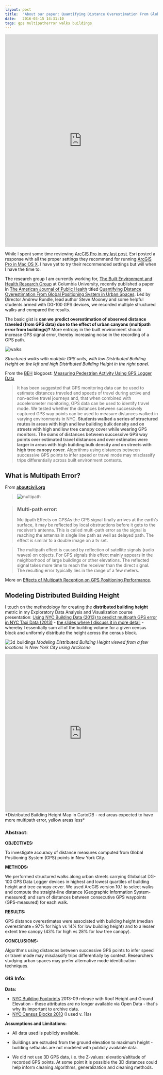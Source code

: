 ```yaml
---
layout: post
title:  "About our paper: Quantifying Distance Overestimation From Global Positioning System in Urban Spaces"
date:   2016-03-15 14:31:10
tags: gps multipatherror walks buildings
---
```


<iframe src="http://docs.google.com/gview?url=https://dl.dropboxusercontent.com/u/36281098/coms4721-practical-modeling-project-report-dms2203.pdf&embedded=true" style="width:100%; height:700px;" frameborder="0"></iframe>


While I spent some time reviewing [ArcGIS Pro in my last post](http://nygeog.github.io/2016/03/02/arcgis-pro-first-thoughts.html). Esri posted a response with all the proper settings they recommend for running [ArcGIS Pro in Mac OS X](https://blogs.esri.com/esri/arcgis/2016/03/08/arcgis-pro-in-mac-os-x/). I have yet to try their recommended settings but will when I have the time to. 

The research group I am currently working for, [The Built Environment and Health Research Group](http://beh.columbia.edu/) at Columbia University, recently published a paper in [The American Journal of Public Health](http://ajph.aphapublications.org/) titled [Quantifying Distance Overestimation From Global Positioning System in Urban Spaces](http://www.ncbi.nlm.nih.gov/pubmed/26890178). Led by Director Andrew Rundle, lead author Steve Mooney and some helpful students armed with DG-100 GPS devices, we recorded multiple structured walks and compared the results. 

The basic gist is **can we predict overestimation of observed distance traveled (from GPS data) due to the effect of urban canyons (multipath error from buildings)?** More entropy in the built environment should increase GPS signal error, thereby increasing noise in the recording of a GPS path. 

![walks](https://raw.githubusercontent.com/nygeog/nygeog.github.com/master/_posts/img/gps_map_v02.png)

*Structured walks with multiple GPS units, with low Distributed Building Height on the left and high Distributed Building Height in the right panel.*

From the [BEH](http://beh.columbia.edu/) blogpost: [Measuring Pedestrian Activity Using GPS Logger Data](http://beh.columbia.edu/2016/02/20/measuring-pedestrian-activity-using-gps-logger-data/)

>It has been suggested that GPS monitoring data can be used to estimate distances traveled and speeds of travel during active and non-active travel journeys and, that when combined with accelerometer monitoring, GPS data can be used to identify travel mode.  We tested whether the distances between successively captured GPS way points can be used to measure distances walked in varying environments in NYC. **Students walked a series of structured routes in areas with high and low building bulk density and on streets with high and low tree canopy cover while wearing GPS monitors.  The sums of distances between successive GPS way points over estimated travel distances and over estimates were larger in areas with high building bulk density and on streets with high tree canopy cover.** Algorithms using distances between successive GPS points to infer speed or travel mode may misclassify trips differentially across built environment contexts.  

## What is Multipath Error?
From **[aboutcivil.org](http://www.aboutcivil.org/sources-of-errors-in-gps.html)**

>![multipath](http://www.aboutcivil.org/imajes/multipath-effects-GPS.jpg)

>### Multi-path error:
>
>Multipath Effects on GPSAs the GPS signal finally arrives at the earth’s surface, it may be reflected by local obstructions before it gets to the receiver’s antenna. This is called multi-path error as the signal is reaching the antenna in single line path as well as delayed path. The effect is similar to a double image on a tv set.

>The multipath effect is caused by reflection of satellite signals (radio waves) on objects. For GPS signals this effect mainly appears in the neighborhood of large buildings or other elevations. The reflected signal takes more time to reach the receiver than the direct signal. The resulting error typically lies in the range of a few meters.

More on [Effects of Multipath Reception on
GPS Positioning Performance](http://ieeexplore.ieee.org/stamp/stamp.jsp?arnumber=5606130).

## Modeling Distributed Building Height
I touch on the methodology for creating the **distributed building height** metric in my Exploratory Data Analysis and Visualization course presentation: [Using NYC Building Data (2013) to predict multipath GPS error in NYC Taxi Data (2013)](http://stat4701-edav-gps.github.io/) - [the slides where I discuss it in more detail](http://stat4701-edav-gps.github.io/presentation/#/20) - whereby I essentially sum all of the building volume for a given census block and uniformly distribute the height across the census block. 


![3d_buildings](http://stat4701-edav-gps.github.io/presentation/img/dist_bldg_hght_ani.gif)
*Modeling Distributed Building Height viewed from a few locations in New York City using ArcScene*


<iframe width="100%" height="520" frameborder="0" src="https://dms2203.cartodb.com/viz/ac88b602-ed20-11e4-aad3-0e018d66dc29/embed_map" allowfullscreen webkitallowfullscreen mozallowfullscreen oallowfullscreen msallowfullscreen></iframe>
*Distributed Building Height Map in CartoDB - red areas expected to have more multipath error, yellow areas less*


### Abstract:

**OBJECTIVES:**

To investigate accuracy of distance measures computed from Global Positioning System (GPS) points in New York City.

**METHODS:**

We performed structured walks along urban streets carrying Globalsat DG-100 GPS Data Logger devices in highest and lowest quartiles of building height and tree canopy cover. We used ArcGIS version 10.1 to select walks and compute the straight-line distance (Geographic Information System-measured) and sum of distances between consecutive GPS waypoints (GPS-measured) for each walk.

**RESULTS:**

GPS distance overestimates were associated with building height (median overestimate = 97% for high vs 14% for low building height) and to a lesser extent tree canopy (43% for high vs 28% for low tree canopy).

**CONCLUSIONS:**

Algorithms using distances between successive GPS points to infer speed or travel mode may misclassify trips differentially by context. Researchers studying urban spaces may prefer alternative mode identification techniques.

### GIS Info:

**Data:**

* [NYC Building Footprints](https://data.cityofnewyork.us/Housing-Development/Building-Footprints/tb92-6tj8) 2013-09 release with Roof Height and Ground Elevation - these attributes are no longer available via Open Data - that's why its important to archive data.
* [NYC Census Blocks 2010](http://www.nyc.gov/html/dcp/download/bytes/nycb2010_15a.zip) (I used v. 11a)

**Assumptions and Limitations:**

* All data used is publicly available.

* Buildings are extruded from the ground elevation to maximum height - building setbacks are not modeled with publicly available data.

* We did not use 3D GPS data, i.e. the Z-values: elevation/altitude of recorded GPS points. At some point it is possible the 3D distances could help inform cleaning algorithms, generalization and cleaning methods. 